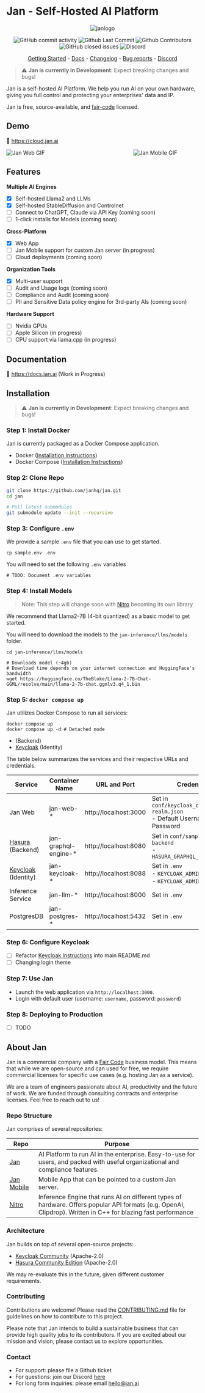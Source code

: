# Jan - Self-Hosted AI Platform

<p align="center">
  <img alt="janlogo" src="https://user-images.githubusercontent.com/69952136/266827788-b37d6f41-fc34-4677-aa1f-3e2ca6d3c91a.png">
</p>

<p align="center">
  <!-- ALL-CONTRIBUTORS-BADGE:START - Do not remove or modify this section -->
  <img alt="GitHub commit activity" src="https://img.shields.io/github/commit-activity/m/janhq/jan"/>
  <img alt="Github Last Commit" src="https://img.shields.io/github/last-commit/janhq/jan"/>
  <img alt="Github Contributors" src="https://img.shields.io/github/contributors/janhq/jan"/>
  <img alt="GitHub closed issues" src="https://img.shields.io/github/issues-closed/janhq/jan"/>
  <img alt="Discord" src="https://img.shields.io/discord/1107178041848909847?label=discord"/>
</p>

<p align="center">
  <a href="https://docs.jan.ai/">Getting Started</a> - <a href="https://docs.jan.ai">Docs</a> 
  - <a href="https://docs.jan.ai/changelog/">Changelog</a> - <a href="https://github.com/janhq/jan/issues">Bug reports</a> - <a href="https://discord.gg/AsJ8krTT3N">Discord</a>
</p>

> ⚠️ **Jan is currently in Development**: Expect breaking changes and bugs!

Jan is a self-hosted AI Platform. We help you run AI on your own hardware, giving you full control and protecting your enterprises' data and IP. 

Jan is free, source-available, and [fair-code](https://faircode.io/) licensed.

## Demo

👋 https://cloud.jan.ai

<div style="display:flex;">
  <div style="flex:66%;">
    <img src="jan-web.gif" alt="Jan Web GIF">
  </div>
  <div style="flex:34%;">
    <img src="jan-mobile.gif" alt="Jan Mobile GIF">
  </div>
</div>

## Features

**Multiple AI Engines**
- [x] Self-hosted Llama2 and LLMs 
- [x] Self-hosted StableDiffusion and Controlnet
- [ ] Connect to ChatGPT, Claude via API Key (coming soon)
- [ ] 1-click installs for Models (coming soon)

**Cross-Platform**
- [x] Web App
- [ ] Jan Mobile support for custom Jan server (in progress)
- [ ] Cloud deployments (coming soon)

**Organization Tools**
- [x] Multi-user support 
- [ ] Audit and Usage logs (coming soon)
- [ ] Compliance and Audit (coming soon)
- [ ] PII and Sensitive Data policy engine for 3rd-party AIs (coming soon)

**Hardware Support**

- [ ] Nvidia GPUs 
- [ ] Apple Silicon (in progress)
- [ ] CPU support via llama.cpp (in progress)

## Documentation

👋 https://docs.jan.ai (Work in Progress)

## Installation

> ⚠️ **Jan is currently in Development**: Expect breaking changes and bugs!

### Step 1: Install Docker

Jan is currently packaged as a Docker Compose application. 

- Docker ([Installation Instructions](https://docs.docker.com/get-docker/))
- Docker Compose ([Installation Instructions](https://docs.docker.com/compose/install/))

### Step 2: Clone Repo

```bash
git clone https://github.com/janhq/jan.git
cd jan

# Pull latest submodules
git submodule update --init --recursive
```

### Step 3: Configure `.env`

We provide a sample `.env` file that you can use to get started.

```shell
cp sample.env .env
```

You will need to set the following `.env` variables

```shell
# TODO: Document .env variables
```

### Step 4: Install Models

> Note: This step will change soon with [Nitro](https://github.com/janhq/nitro) becoming its own library

We recommend that Llama2-7B (4-bit quantized) as a basic model to get started. 

You will need to download the models to the `jan-inference/llms/models` folder. 

```shell
cd jan-inference/llms/models

# Downloads model (~4gb)
# Download time depends on your internet connection and HuggingFace's bandwidth
wget https://huggingface.co/TheBloke/Llama-2-7B-Chat-GGML/resolve/main/llama-2-7b-chat.ggmlv3.q4_1.bin 
```

### Step 5: `docker compose up`

Jan utilizes Docker Compose to run all services:

```shell
docker compose up
docker compose up -d # Detached mode
```
-  (Backend)
- [Keycloak](https://www.keycloak.org/) (Identity)

The table below summarizes the services and their respective URLs and credentials.

| Service                                          | Container Name       | URL and Port          | Credentials                                                                        |
| ------------------------------------------------ | -------------------- | --------------------- | ---------------------------------------------------------------------------------- |
| Jan Web                                          | jan-web-*            | http://localhost:3000 | Set in `conf/keycloak_conf/example-realm.json` <br />- Default Username / Password |
| [Hasura](https://hasura.io) (Backend)            | jan-graphql-engine-* | http://localhost:8080 | Set in `conf/sample.env_app-backend` <br /> - `HASURA_GRAPHQL_ADMIN_SECRET`        |
| [Keycloak](https://www.keycloak.org/) (Identity) | jan-keycloak-*       | http://localhost:8088 | Set in `.env` <br />- `KEYCLOAK_ADMIN` <br />- `KEYCLOAK_ADMIN_PASSWORD`           |
| Inference Service                                | jan-llm-*            | http://localhost:8000 | Set in `.env`                                                                      |
| PostgresDB                                       | jan-postgres-*       | http://localhost:5432 | Set in `.env`                                                                      |

### Step 6: Configure Keycloak

- [ ] Refactor [Keycloak Instructions](KC.md) into main README.md
- [ ] Changing login theme

### Step 7: Use Jan

- Launch the web application via `http://localhost:3000`.
- Login with default user (username: `username`, password: `password`)

### Step 8: Deploying to Production

- [ ] TODO

## About Jan

Jan is a commercial company with a [Fair Code](https://faircode.io/) business model. This means that while we are open-source and can used for free, we require commercial licenses for specific use cases (e.g. hosting Jan as a service). 

We are a team of engineers passionate about AI, productivity and the future of work. We are funded through consulting contracts and enterprise licenses. Feel free to reach out to us!

### Repo Structure

Jan comprises of several repositories: 

| Repo                                                    | Purpose                                                                                                                                                       |
| ------------------------------------------------------- | ------------------------------------------------------------------------------------------------------------------------------------------------------------- |
| [Jan](https://github.com/janhq/jan)                     | AI Platform to run AI in the enterprise. Easy-to-use for users, and packed with useful organizational and compliance features.                                |
| [Jan Mobile](https://github.com/janhq/jan-react-native) | Mobile App that can be pointed to a custom Jan server.                                                                                                        |
| [Nitro](https://github.com/janhq/nitro)                 | Inference Engine that runs AI on different types of hardware. Offers popular API formats (e.g. OpenAI, Clipdrop). Written in C++ for blazing fast performance |

### Architecture

Jan builds on top of several open-source projects:

- [Keycloak Community](https://github.com/keycloak/keycloak) (Apache-2.0)
- [Hasura Community Edition](https://github.com/hasura/graphql-engine) (Apache-2.0)

We may re-evaluate this in the future, given different customer requirements. 


### Contributing

Contributions are welcome! Please read the [CONTRIBUTING.md](CONTRIBUTING.md) file for guidelines on how to contribute to this project.

Please note that Jan intends to build a sustainable business that can provide high quality jobs to its contributors. If you are excited about our mission and vision, please contact us to explore opportunities. 

### Contact

- For support: please file a Github ticket
- For questions: join our Discord [here](https://discord.gg/FTk2MvZwJH)
- For long form inquiries: please email hello@jan.ai

